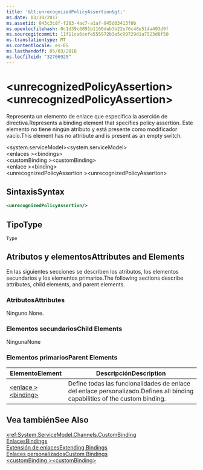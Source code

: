 ```yaml
---
title: '&lt;unrecognizedPolicyAssertion&gt;'
ms.date: 03/30/2017
ms.assetid: 043c3c8f-f263-4ac7-a1af-945d03413f0b
ms.openlocfilehash: 0c1d39c6891b1160dab3b22e76c48e514a493d9f
ms.sourcegitcommit: 11f11ca6cefe555972b3a5c99729d1a7523d8f50
ms.translationtype: MT
ms.contentlocale: es-ES
ms.lasthandoff: 05/03/2018
ms.locfileid: "32766925"
---
```

# <a name="ltunrecognizedpolicyassertiongt"></a><span data-ttu-id="0fd92-102">&lt;unrecognizedPolicyAssertion&gt;</span><span class="sxs-lookup"><span data-stu-id="0fd92-102">&lt;unrecognizedPolicyAssertion&gt;</span></span>
<span data-ttu-id="0fd92-103">Representa un elemento de enlace que especifica la aserción de directiva.</span><span class="sxs-lookup"><span data-stu-id="0fd92-103">Represents a binding element that specifies policy assertion.</span></span> <span data-ttu-id="0fd92-104">Este elemento no tiene ningún atributo y está presente como modificador vacío.</span><span class="sxs-lookup"><span data-stu-id="0fd92-104">This element has no attribute and is present as an empty switch.</span></span>  
  
 <span data-ttu-id="0fd92-105">\<system.serviceModel></span><span class="sxs-lookup"><span data-stu-id="0fd92-105">\<system.serviceModel></span></span>  
<span data-ttu-id="0fd92-106">\<enlaces ></span><span class="sxs-lookup"><span data-stu-id="0fd92-106">\<bindings></span></span>  
<span data-ttu-id="0fd92-107">\<customBinding ></span><span class="sxs-lookup"><span data-stu-id="0fd92-107">\<customBinding></span></span>  
<span data-ttu-id="0fd92-108">\<enlace ></span><span class="sxs-lookup"><span data-stu-id="0fd92-108">\<binding></span></span>  
<span data-ttu-id="0fd92-109">\<unrecognizedPolicyAssertion ></span><span class="sxs-lookup"><span data-stu-id="0fd92-109">\<unrecognizedPolicyAssertion></span></span>  
  
## <a name="syntax"></a><span data-ttu-id="0fd92-110">Sintaxis</span><span class="sxs-lookup"><span data-stu-id="0fd92-110">Syntax</span></span>  
  
```xml  
<unrecognizedPolicyAssertion/>  
```  
  
## <a name="type"></a><span data-ttu-id="0fd92-111">Tipo</span><span class="sxs-lookup"><span data-stu-id="0fd92-111">Type</span></span>  
 `Type`  
  
## <a name="attributes-and-elements"></a><span data-ttu-id="0fd92-112">Atributos y elementos</span><span class="sxs-lookup"><span data-stu-id="0fd92-112">Attributes and Elements</span></span>  
 <span data-ttu-id="0fd92-113">En las siguientes secciones se describen los atributos, los elementos secundarios y los elementos primarios.</span><span class="sxs-lookup"><span data-stu-id="0fd92-113">The following sections describe attributes, child elements, and parent elements.</span></span>  
  
### <a name="attributes"></a><span data-ttu-id="0fd92-114">Atributos</span><span class="sxs-lookup"><span data-stu-id="0fd92-114">Attributes</span></span>  
 <span data-ttu-id="0fd92-115">Ninguno.</span><span class="sxs-lookup"><span data-stu-id="0fd92-115">None.</span></span>  
  
### <a name="child-elements"></a><span data-ttu-id="0fd92-116">Elementos secundarios</span><span class="sxs-lookup"><span data-stu-id="0fd92-116">Child Elements</span></span>  
 <span data-ttu-id="0fd92-117">Ninguna</span><span class="sxs-lookup"><span data-stu-id="0fd92-117">None</span></span>  
  
### <a name="parent-elements"></a><span data-ttu-id="0fd92-118">Elementos primarios</span><span class="sxs-lookup"><span data-stu-id="0fd92-118">Parent Elements</span></span>  
  
|<span data-ttu-id="0fd92-119">Elemento</span><span class="sxs-lookup"><span data-stu-id="0fd92-119">Element</span></span>|<span data-ttu-id="0fd92-120">Descripción</span><span class="sxs-lookup"><span data-stu-id="0fd92-120">Description</span></span>|  
|-------------|-----------------|  
|[<span data-ttu-id="0fd92-121">\<enlace ></span><span class="sxs-lookup"><span data-stu-id="0fd92-121">\<binding></span></span>](../../../../../docs/framework/misc/binding.md)|<span data-ttu-id="0fd92-122">Define todas las funcionalidades de enlace del enlace personalizado.</span><span class="sxs-lookup"><span data-stu-id="0fd92-122">Defines all binding capabilities of the custom binding.</span></span>|  
  
## <a name="see-also"></a><span data-ttu-id="0fd92-123">Vea también</span><span class="sxs-lookup"><span data-stu-id="0fd92-123">See Also</span></span>  
 <xref:System.ServiceModel.Channels.CustomBinding>  
 [<span data-ttu-id="0fd92-124">Enlaces</span><span class="sxs-lookup"><span data-stu-id="0fd92-124">Bindings</span></span>](../../../../../docs/framework/wcf/bindings.md)  
 [<span data-ttu-id="0fd92-125">Extensión de enlaces</span><span class="sxs-lookup"><span data-stu-id="0fd92-125">Extending Bindings</span></span>](../../../../../docs/framework/wcf/extending/extending-bindings.md)  
 [<span data-ttu-id="0fd92-126">Enlaces personalizados</span><span class="sxs-lookup"><span data-stu-id="0fd92-126">Custom Bindings</span></span>](../../../../../docs/framework/wcf/extending/custom-bindings.md)  
 [<span data-ttu-id="0fd92-127">\<customBinding ></span><span class="sxs-lookup"><span data-stu-id="0fd92-127">\<customBinding></span></span>](../../../../../docs/framework/configure-apps/file-schema/wcf/custombinding.md)
